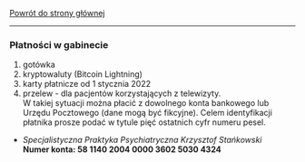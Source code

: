 [Powrót do strony głównej](/README.md)

<hr>

### Płatności w gabinecie

1. gotówka
2. kryptowaluty (Bitcoin Lightning)
3. karty płatnicze od 1 stycznia 2022
4. przelew - dla pacjentów korzystających z telewizyty.<br> 
   W takiej sytuacji można płacić z dowolnego konta bankowego lub Urzędu Pocztowego (dane mogą być fikcyjne). Celem identyfikacji płatnika prosze podać w tytule pięć ostatnich cyfr numeru pesel.<br>
- _Specjalistyczna Praktyka Psychiatryczna Krzysztof Stańkowski_ <br>
**Numer konta: 58 1140 2004 0000 3602 5030 4324**<br> 


